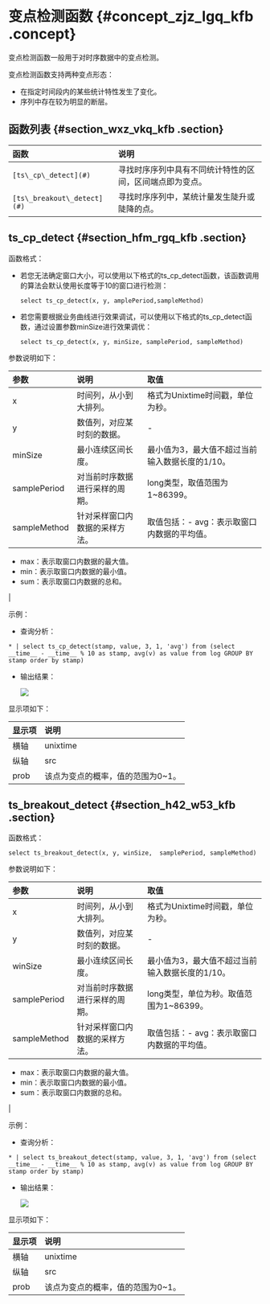 # 变点检测函数 {#concept_zjz_lgq_kfb .concept}

变点检测函数一般用于对时序数据中的变点检测。

变点检测函数支持两种变点形态：

-   在指定时间段内的某些统计特性发生了变化。
-   序列中存在较为明显的断层。

## 函数列表 {#section_wxz_vkq_kfb .section}

|函数|说明|
|:-|:-|
|`[ts\_cp\_detect](#)`|寻找时序序列中具有不同统计特性的区间，区间端点即为变点。|
|`[ts\_breakout\_detect](#)`|寻找时序序列中，某统计量发生陡升或陡降的点。|

## ts\_cp\_detect {#section_hfm_rgq_kfb .section}

函数格式：

-   若您无法确定窗口大小，可以使用以下格式的ts\_cp\_detect函数，该函数调用的算法会默认使用长度等于10的窗口进行检测：

    ```
    select ts_cp_detect(x, y, amplePeriod,sampleMethod)
    ```

-   若您需要根据业务曲线进行效果调试，可以使用以下格式的ts\_cp\_detect函数，通过设置参数minSize进行效果调优：

    ```
    select ts_cp_detect(x, y, minSize, samplePeriod, sampleMethod) 
    ```


参数说明如下：

|参数|说明|取值|
|:-|:-|:-|
|x|时间列，从小到大排列。|格式为Unixtime时间戳，单位为秒。|
|y|数值列，对应某时刻的数据。|-|
|minSize|最小连续区间长度。|最小值为3，最大值不超过当前输入数据长度的1/10。|
|samplePeriod|对当前时序数据进行采样的周期。|long类型，取值范围为1~86399。|
|sampleMethod|针对采样窗口内数据的采样方法。|取值包括：-   avg：表示取窗口内数据的平均值。
-   max：表示取窗口内数据的最大值。
-   min：表示取窗口内数据的最小值。
-   sum：表示取窗口内数据的总和。

|

示例：

-   查询分析：

```
* | select ts_cp_detect(stamp, value, 3, 1, 'avg') from (select __time__ - __time__ % 10 as stamp, avg(v) as value from log GROUP BY stamp order by stamp) 
```

-   输出结果：

    ![](http://static-aliyun-doc.oss-cn-hangzhou.aliyuncs.com/assets/img/23349/154080218013552_zh-CN.png)


显示项如下：

|显示项|说明|
|:--|:-|
|横轴|unixtime|数据的时间戳，单位为秒，例如1537071480。|
|纵轴|src|未滤波前的数据，例如1956092.7647745228。|
|prob|该点为变点的概率，值的范围为0~1。|

## ts\_breakout\_detect {#section_h42_w53_kfb .section}

函数格式：

```
select ts_breakout_detect(x, y, winSize,  samplePeriod, sampleMethod) 
```

参数说明如下：

|参数|说明|取值|
|:-|:-|:-|
|x|时间列，从小到大排列。|格式为Unixtime时间戳，单位为秒。|
|y|数值列，对应某时刻的数据。|-|
|winSize|最小连续区间长度。|最小值为3，最大值不超过当前输入数据长度的1/10。|
|samplePeriod|对当前时序数据进行采样的周期。|long类型，单位为秒。取值范围为1~86399。|
|sampleMethod|针对采样窗口内数据的采样方法。|取值包括：-   avg：表示取窗口内数据的平均值。
-   max：表示取窗口内数据的最大值。
-   min：表示取窗口内数据的最小值。
-   sum：表示取窗口内数据的总和。

|

示例：

-   查询分析：

```
* | select ts_breakout_detect(stamp, value, 3, 1, 'avg') from (select __time__ - __time__ % 10 as stamp, avg(v) as value from log GROUP BY stamp order by stamp) 
```

-   输出结果：

    ![](http://static-aliyun-doc.oss-cn-hangzhou.aliyuncs.com/assets/img/23349/154080218013553_zh-CN.png)


显示项如下：

|显示项|说明|
|:--|:-|
|横轴|unixtime|数据的时间戳，单位为秒，例如1537071480。|
|纵轴|src|未滤波前的数据，例如1956092.7647745228。|
|prob|该点为变点的概率，值的范围为0~1。|

